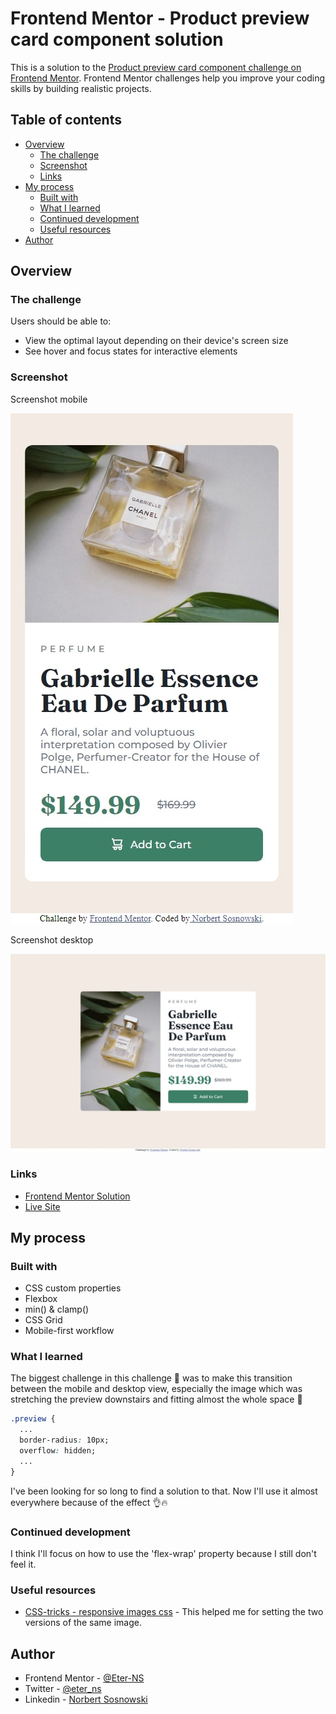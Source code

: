 # Frontend Mentor - Product preview card component solution

This is a solution to the [Product preview card component challenge on Frontend Mentor](https://www.frontendmentor.io/challenges/product-preview-card-component-GO7UmttRfa). Frontend Mentor challenges help you improve your coding skills by building realistic projects.

## Table of contents

- [Overview](#overview)
  - [The challenge](#the-challenge)
  - [Screenshot](#screenshot)
  - [Links](#links)
- [My process](#my-process)
  - [Built with](#built-with)
  - [What I learned](#what-i-learned)
  - [Continued development](#continued-development)
  - [Useful resources](#useful-resources)
- [Author](#author)

## Overview

### The challenge

Users should be able to:

- View the optimal layout depending on their device's screen size
- See hover and focus states for interactive elements

### Screenshot

Screenshot mobile

![](./screenshots/screenshot-mobile.jpeg)

Screenshot desktop

![](./screenshots/screenshot-desktop.jpeg)

### Links

- [Frontend Mentor Solution](https://www.frontendmentor.io/solutions/product-preview-card-component-NlMucNrDHw)
- [Live Site](https://eter-ns.github.io/product-preview-card-component/)

## My process

### Built with

- CSS custom properties
- Flexbox
- min() & clamp()
- CSS Grid
- Mobile-first workflow

### What I learned

The biggest challenge in this challenge 🤨 was to make this transition between the mobile and desktop view, especially the image which was stretching the preview downstairs and fitting almost the whole space 🤧

```css
.preview {
  ...
  border-radius: 10px;
  overflow: hidden;
  ...
}
```

I've been looking for so long to find a solution to that. Now I'll use it almost everywhere because of the effect 👌🔥

### Continued development

I think I'll focus on how to use the 'flex-wrap' property because I still don't feel it.

### Useful resources

- [CSS-tricks - responsive images css](https://css-tricks.com/responsive-images-css/) - This helped me for setting the two versions of the same image.

## Author

<!-- - Website - [Norbert Sosnowski](https://www.your-site.com) -->

- Frontend Mentor - [@Eter-NS](https://www.frontendmentor.io/profile/Eter-NS)
- Twitter - [@eter_ns](https://www.twitter.com/eter_ns)
- Linkedin - [Norbert Sosnowski](https://www.linkedin.com/in/norbert-sosnowski-629535197/)

